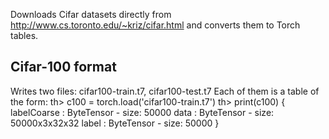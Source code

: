 Downloads Cifar datasets directly from http://www.cs.toronto.edu/~kriz/cifar.html and converts them to Torch tables.

Cifar-100 format
----------------
Writes two files: cifar100-train.t7, cifar100-test.t7
Each of them is a table of the form:
th> c100 = torch.load('cifar100-train.t7')
th> print(c100)
{
        labelCoarse : ByteTensor - size: 50000
        data : ByteTensor - size: 50000x3x32x32
        label : ByteTensor - size: 50000
}
